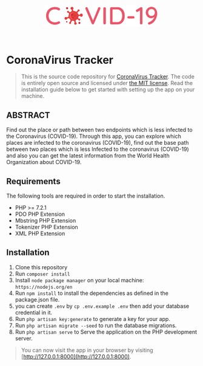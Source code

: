 
[<p align="center"><img  width="300" src="covid19.svg" align="center"/></p>](http://covid19.sabtinam.com)

&nbsp;
# CoronaVirus Tracker

> This is the source code repository for [CoronaVirus Tracker](http://covid19.sabtinam.com). The code is entirely open source and licensed under [the MIT license](license.txt). Read the installation guide below to get started with setting up the app on your machine.

## ABSTRACT
Find out the place or path between two endpoints which is less infected to the Coronavirus (COVID-19). Through this app, you can explore which places are infected to the coronavirus (COVID-19), find out the base path between two places which is less Infected to the coronavirus (COVID-19) and also you can get the latest information from the World Health Organization about COVID-19.

## Requirements

The following tools are required in order to start the installation.

- PHP >= 7.2.1
- PDO PHP Extension
- Mbstring PHP Extension
- Tokenizer PHP Extension
- XML PHP Extension

## Installation

1. Clone this repository
2. Run `composer install`
3. Install `node package manager` on your local machine: `https://nodejs.org/en`
4. Run `npm install` to install the dependencies as defined in the package.json file.
5. you can create `.env` by `cp .env.example .env` 
	then add your database credential in it.
6. Run `php artisan key:generate` to generate a key for your app.
7. Run `php artisan migrate --seed` to run the database migrations.
8. Run `php artisan serve` to Serve the application on the PHP development server.

> You can now visit the app in your browser by visiting [http://127.0.0.1:8000](http://127.0.0.1:8000).
